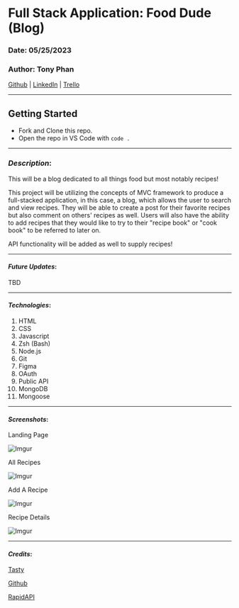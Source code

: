 # Full Stack Application: Food Dude (Blog)

### Date: 05/25/2023

### Author: Tony Phan

[Github](https://github.com/ant087)
| [LinkedIn](https://www.linkedin.com/in/ap777/)
| [Trello](https://trello.com/invite/b/lR7rzGOu/ATTIdbb453462e87817db470a86b33ad5264931F0CE6/full-stack-food-blog)

---

## Getting Started

- Fork and Clone this repo.
- Open the repo in VS Code with `code .`

---

### **_Description_**:

This will be a blog dedicated to all things food but most notably recipes!

This project will be utilizing the concepts of MVC framework to produce a full-stacked application, in this case, a blog, which allows the user to search and view recipes. They will be able to create a post for their favorite recipes but also comment on others' recipes as well. Users will also have the ability to add recipes that they would like to try to their "recipe book" or "cook book" to be referred to later on.

API functionality will be added as well to supply recipes! 

---

#### **_Future Updates_**:

TBD

---

#### **_Technologies_**:

1. HTML
2. CSS
3. Javascript
4. Zsh (Bash)
5. Node.js
6. Git
7. Figma
8. OAuth
9. Public API
10. MongoDB
11. Mongoose

---

#### **_Screenshots_**:

Landing Page

![Imgur](https://i.imgur.com/oUUfLyDb.png)

All Recipes

![Imgur](https://i.imgur.com/6Lq3lJSb.png)

Add A Recipe

![Imgur](https://i.imgur.com/wsw4m4Gb.png)

Recipe Details

![Imgur](https://i.imgur.com/Bf9T0Xab.png)

---

#### **_Credits_**:

[Tasty]('https://tasty.co/')

[Github]('https://github.com/public-apis/public-apis#food--drink')

[RapidAPI]('https://rapidapi.com/apidojo/api/tasty')